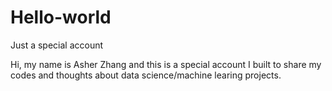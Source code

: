 # Hello-world
Just a special account

Hi, my name is Asher Zhang and this is a special account I built to share my codes and thoughts about data science/machine learing projects.
